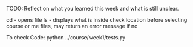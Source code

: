TODO: Reflect on what you learned this week and what is still unclear.

cd - opens file
ls - displays what is inside
check location before selecting course or me files, may return an error message if no

To check Code:
    python ../course/week1/tests.py
